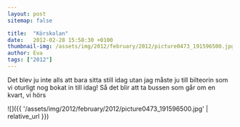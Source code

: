 ```yaml
---
layout: post
sitemap: false

title:  "Körskolan"
date:   2012-02-28 15:58:30 +0100
thumbnail-img: /assets/img/2012/february/2012/picture0473_191596500.jpg
author: Eva
tags: ["2012"]
---
```


Det blev ju inte alls att bara sitta still idag utan jag måste ju till bilteorin som vi oturligt nog bokat in till idag! Så det blir att ta bussen som går om en kvart, vi hörs

![]({{ '/assets/img/2012/february/2012/picture0473_191596500.jpg'  | relative_url }})

